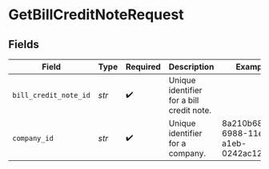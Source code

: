 # GetBillCreditNoteRequest


## Fields

| Field                                     | Type                                      | Required                                  | Description                               | Example                                   |
| ----------------------------------------- | ----------------------------------------- | ----------------------------------------- | ----------------------------------------- | ----------------------------------------- |
| `bill_credit_note_id`                     | *str*                                     | :heavy_check_mark:                        | Unique identifier for a bill credit note. |                                           |
| `company_id`                              | *str*                                     | :heavy_check_mark:                        | Unique identifier for a company.          | 8a210b68-6988-11ed-a1eb-0242ac120002      |